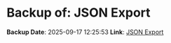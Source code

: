 # Backup of: JSON Export

**Backup Date**: 2025-09-17 12:25:53
**Link**: [JSON Export](https://przemienniki.eu/eksport-danych/json/)
